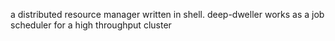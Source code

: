 a distributed resource manager written in shell. deep-dweller works as a job scheduler for a high throughput cluster